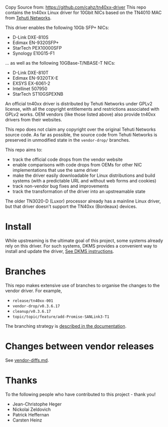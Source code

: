 Copy Source from: https://github.com/cahz/tn40xx-driver
This repo contains the tn40xx Linux driver for 10Gbit NICs based on the TN4010 MAC from [Tehuti Networks](http://www.tehutinetworks.net).

This driver enables the following 10Gb SFP+ NICs:
- D-Link DXE-810S
- Edimax EN-9320SFP+
- StarTech PEX10000SFP
- Synology E10G15-F1

... as well as the following 10GBase-T/NBASE-T NICs:
- D-Link DXE-810T
- Edimax EN-9320TX-E
- EXSYS EX-6061-2
- Intellinet 507950
- StarTech ST10GSPEXNB

An official tn40xx driver is distributed by Tehuti Networks under GPLv2 license, with all the copyright entitlements and restrictions associated with GPLv2 works. OEM vendors (like those listed above) also provide tn40xx drivers from their websites.

This repo does not claim any copyright over the original Tehuti Networks source code. As far as possible, the source code from Tehuti Networks is preserved in unmodified state in the `vendor-drop/` branches.

This repo aims to:
- track the official code drops from the vendor website
- enable comparisons with code drops from OEMs for other NIC implementations that use the same driver
- make the driver easily downloadable for Linux distributions and build systems (with a predictable URL and without web forms and cookies)
- track non-vendor bug fixes and improvements
- track the transformation of the driver into an upstreamable state

The older TN3020-D (Luxor) processor already has a mainline Linux driver, but that driver doesn't support the TN40xx (Bordeaux) devices.

# Install

While upstreaming is the ultimate goal of this project, some systems already rely on this driver. For such systems, DKMS provides a convenient way to install and update the driver, [See DKMS instructions](docs/dkms.md).

# Branches

This repo makes extensive use of branches to organise the changes to the vendor driver. For example,
- `release/tn40xx-001`
- `vendor-drop/v0.3.6.17`
- `cleanup/v0.3.6.17`
- `topic/topic/feature/add-Promise-SANLink3-T1`

The branching strategy is [described in the documentation](docs/branches.md).

# Changes between vendor releases

See  [vendor-diffs.md](docs/vendor-diffs.md).

# Thanks

To the following people who have contributed to this project - thank you!
- Jean-Christophe Heger
- Nickolai Zeldovich
- Patrick Heffernan
- Carsten Heinz
